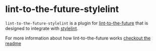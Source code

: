 # lint-to-the-future-stylelint

`lint-to-the-future-stylelint` is a plugin for [lint-to-the-future](https://github.com/mansona/lint-to-the-future) that is designed to integrate with [stylelint](https://github.com/stylelint/stylelint).

For more information about how lint-to-the-future works [checkout the readme](https://github.com/mansona/lint-to-the-future#readme)
